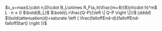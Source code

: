 $c_s=max(L\cdot n,0)\cdot B_L\otimes R_F(a_h)\frac{m+8}{8}(n\cdot h)^m$
$L\cdot n\leqslant 0$
$\bold{B_L}$
$\bold{L=\frac{Q-P}{\left \| Q-P \right \|}}$
$\lgroup dddd \rgroup$
$\bold{attenuation(d)=saturate \left ( \frac{falloffEnd-d}{falloffEnd-falloffStart} \right )}$